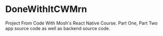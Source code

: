 # DoneWithItCWMrn
Project From Code With Mosh's React Native Course.
Part One, Part Two app source code as well as backend source code.
